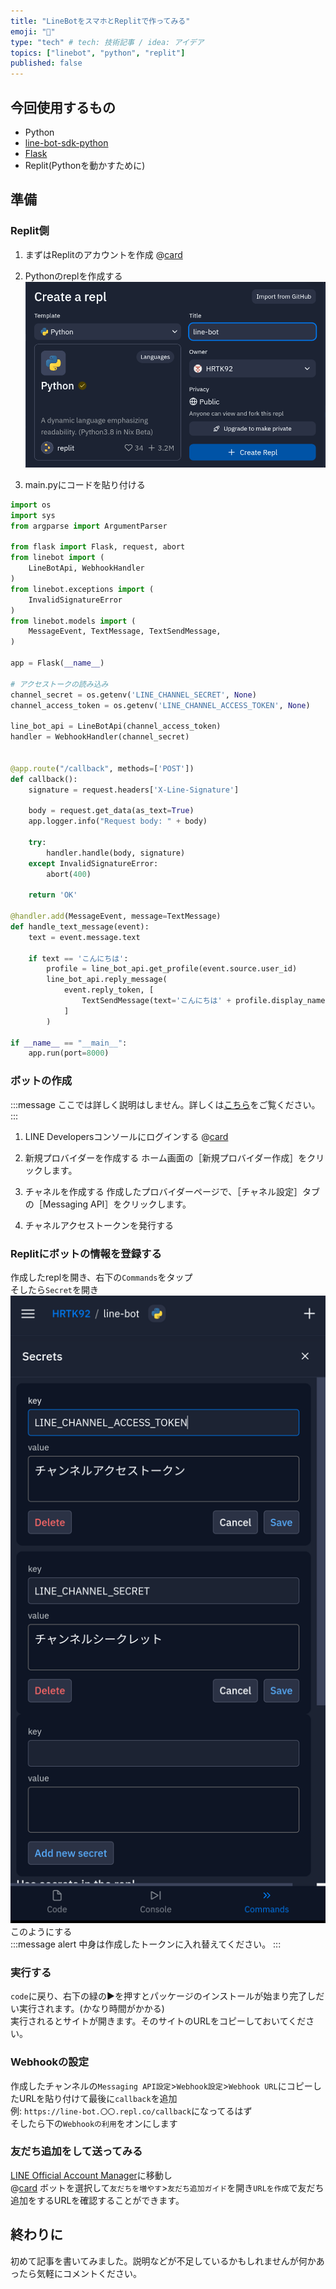 ```yaml
---
title: "LineBotをスマホとReplitで作ってみる"
emoji: "🌟"
type: "tech" # tech: 技術記事 / idea: アイデア
topics: ["linebot", "python", "replit"]
published: false
---
```


## 今回使用するもの

- Python
- [line-bot-sdk-python](https://github.com/line/line-bot-sdk-python)
- [Flask](https://github.com/pallets/flask)
- Replit(Pythonを動かすために)

## 準備

### Replit側

1. まずはReplitのアカウントを作成
@[card](https://replit.com/)

2. Pythonのreplを作成する
![replit-create-python](/images/line-bot-on-replit/replit-create-python.png)

3. main.pyにコードを貼り付ける

```py
import os
import sys
from argparse import ArgumentParser

from flask import Flask, request, abort
from linebot import (
    LineBotApi, WebhookHandler
)
from linebot.exceptions import (
    InvalidSignatureError
)
from linebot.models import (
    MessageEvent, TextMessage, TextSendMessage,
)

app = Flask(__name__)

# アクセストークの読み込み
channel_secret = os.getenv('LINE_CHANNEL_SECRET', None)
channel_access_token = os.getenv('LINE_CHANNEL_ACCESS_TOKEN', None)

line_bot_api = LineBotApi(channel_access_token)
handler = WebhookHandler(channel_secret)


@app.route("/callback", methods=['POST'])
def callback():
    signature = request.headers['X-Line-Signature']

    body = request.get_data(as_text=True)
    app.logger.info("Request body: " + body)

    try:
        handler.handle(body, signature)
    except InvalidSignatureError:
        abort(400)

    return 'OK'

@handler.add(MessageEvent, message=TextMessage)
def handle_text_message(event):
    text = event.message.text

    if text == 'こんにちは':
        profile = line_bot_api.get_profile(event.source.user_id)
        line_bot_api.reply_message(
            event.reply_token, [
                TextSendMessage(text='こんにちは' + profile.display_name + 'さん')
            ]
        )

if __name__ == "__main__":
    app.run(port=8000)
```

### ボットの作成

:::message
ここでは詳しく説明はしません。詳しくは[こちら](https://developers.line.biz/ja/docs/messaging-api/getting-started/)をご覧ください。
:::

1. LINE Developersコンソールにログインする
@[card](https://developers.line.biz/console/)

2. 新規プロバイダーを作成する
ホーム画面の［新規プロバイダー作成］をクリックします。

3. チャネルを作成する
作成したプロバイダーページで、［チャネル設定］タブの［Messaging API］をクリックします。

4. チャネルアクセストークンを発行する

### Replitにボットの情報を登録する

作成したreplを開き、右下の`Commands`をタップ  
そしたら`Secret`を開き  
![replit-set-env](/images/line-bot-on-replit/replit-set-env.png)  
このようにする  
:::message alert
中身は作成したトークンに入れ替えてください。
:::

### 実行する

`code`に戻り、右下の緑の▶を押すとパッケージのインストールが始まり完了しだい実行されます。(かなり時間がかかる)  
実行されるとサイトが開きます。そのサイトのURLをコピーしておいてください。

### Webhookの設定

作成したチャンネルの`Messaging API設定`>`Webhook設定`>`Webhook URL`にコピーしたURLを貼り付けて最後に`callback`を追加  
例: `https://line-bot.〇〇.repl.co/callback`になってるはず  
そしたら下の`Webhookの利用`をオンにします  

### 友だち追加をして送ってみる

[LINE Official Account Manager](https://manager.line.biz/)に移動し  
@[card](https://manager.line.biz/)
ボットを選択して`友だちを増やす`>`友だち追加ガイド`を開き`URLを作成`で友だち追加をするURLを確認することができます。

## 終わりに

初めて記事を書いてみました。説明などが不足しているかもしれませんが何かあったら気軽にコメントください。
